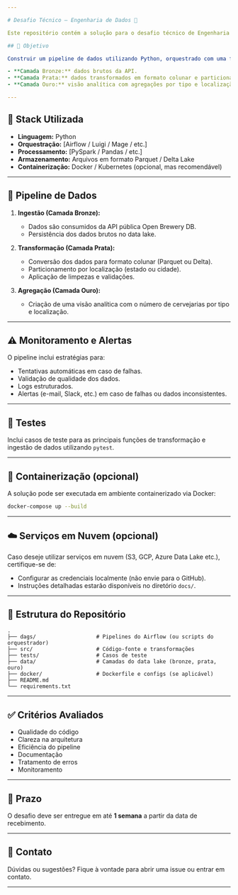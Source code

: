 ```yaml
---

# Desafio Técnico – Engenharia de Dados 🍻

Este repositório contém a solução para o desafio técnico de Engenharia de Dados, com foco na ingestão, transformação e análise de dados sobre cervejarias utilizando a API [Open Brewery DB](https://api.openbrewerydb.org/breweries).

## 📌 Objetivo

Construir um pipeline de dados utilizando Python, orquestrado com uma ferramenta à sua escolha, seguindo a **arquitetura de data lake em camadas (medalhão)**:

- **Camada Bronze:** dados brutos da API.
- **Camada Prata:** dados transformados em formato colunar e particionados por localização.
- **Camada Ouro:** visão analítica com agregações por tipo e localização de cervejarias.

---
```


## 🔧 Stack Utilizada

- **Linguagem:** Python
- **Orquestração:** [Airflow / Luigi / Mage / etc.] <!-- Edite conforme sua escolha -->
- **Processamento:** [PySpark / Pandas / etc.] <!-- Edite conforme sua escolha -->
- **Armazenamento:** Arquivos em formato Parquet / Delta Lake
- **Containerização:** Docker / Kubernetes (opcional, mas recomendável)

---

## 🚀 Pipeline de Dados

1. **Ingestão (Camada Bronze):**
   - Dados são consumidos da API pública Open Brewery DB.
   - Persistência dos dados brutos no data lake.

2. **Transformação (Camada Prata):**
   - Conversão dos dados para formato colunar (Parquet ou Delta).
   - Particionamento por localização (estado ou cidade).
   - Aplicação de limpezas e validações.

3. **Agregação (Camada Ouro):**
   - Criação de uma visão analítica com o número de cervejarias por tipo e localização.

---

## ⚠️ Monitoramento e Alertas

O pipeline inclui estratégias para:
- Tentativas automáticas em caso de falhas.
- Validação de qualidade dos dados.
- Logs estruturados.
- Alertas (e-mail, Slack, etc.) em caso de falhas ou dados inconsistentes.

---

## 🧪 Testes

Inclui casos de teste para as principais funções de transformação e ingestão de dados utilizando `pytest`.

---

## 🐳 Containerização (opcional)

A solução pode ser executada em ambiente containerizado via Docker:

```bash
docker-compose up --build
```

---

## ☁️ Serviços em Nuvem (opcional)

Caso deseje utilizar serviços em nuvem (S3, GCP, Azure Data Lake etc.), certifique-se de:
- Configurar as credenciais localmente (não envie para o GitHub).
- Instruções detalhadas estarão disponíveis no diretório `docs/`.

---

## 📂 Estrutura do Repositório

```
.
├── dags/                   # Pipelines do Airflow (ou scripts do orquestrador)
├── src/                    # Código-fonte e transformações
├── tests/                  # Casos de teste
├── data/                   # Camadas do data lake (bronze, prata, ouro)
├── docker/                 # Dockerfile e configs (se aplicável)
├── README.md
└── requirements.txt
```

---

## ✅ Critérios Avaliados

- Qualidade do código
- Clareza na arquitetura
- Eficiência do pipeline
- Documentação
- Tratamento de erros
- Monitoramento

---

## 📅 Prazo

O desafio deve ser entregue em até **1 semana** a partir da data de recebimento.

---

## 💬 Contato

Dúvidas ou sugestões? Fique à vontade para abrir uma issue ou entrar em contato.

---